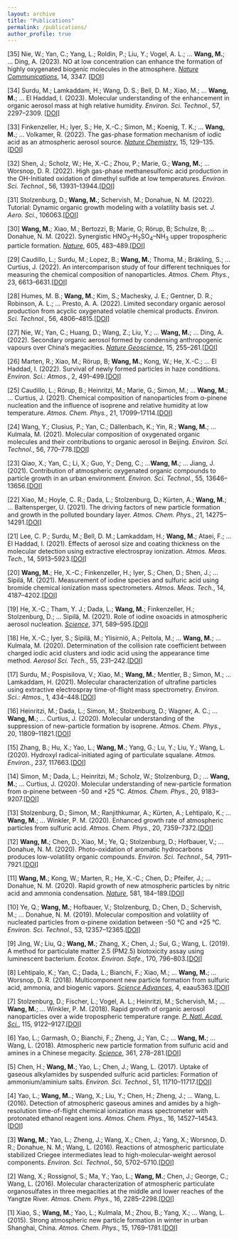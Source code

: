 ```yaml
---
layout: archive
title: "Publications"
permalink: /publications/
author_profile: true
---
```


[35] Nie, W.; Yan, C.; Yang, L.; Roldin, P.; Liu, Y.; Vogel, A. L.; ... **Wang, M.**; ... Ding, A. (2023). NO at low concentration can enhance the formation of highly oxygenated biogenic molecules in the atmosphere. *<u>Nature Communications</u>*, 14, 3347. [[DOI](https://doi.org/10.1038/s41467-023-39066-4)]

[34] Surdu, M.; Lamkaddam, H.; Wang, D. S.; Bell, D. M.; Xiao, M.; ... **Wang, M.**; ... El Haddad, I. (2023). Molecular understanding of the enhancement in organic aerosol mass at high relative humidity. *Environ. Sci. Technol.*, 57, 2297–2309. [[DOI](https://doi.org/10.1021/acs.est.2c04587)]

[33] Finkenzeller, H.; Iyer, S.; He, X.-C.; Simon, M.; Koenig, T. K.; ... **Wang, M.**; ... Volkamer, R. (2022). The gas-phase formation mechanism of iodic acid as an atmospheric aerosol source. *<u>Nature Chemistry</u>*, 15, 129–135. [[DOI](https://doi.org/10.1038/s41557-022-01067-z)]

[32] Shen, J.; Scholz, W.; He, X.-C.; Zhou, P.; Marie, G.; **Wang, M.**; ... Worsnop, D. R. (2022). High gas-phase methanesulfonic acid production in the OH-Initiated oxidation of dimethyl sulfide at low temperatures. *Environ. Sci. Technol.*, 56, 13931–13944.[[DOI](https://doi.org/10.1021/acs.est.2c05154)]

[31] Stolzenburg, D.; **Wang, M.**; Schervish, M.; Donahue, N. M. (2022). Tutorial: Dynamic organic growth modeling with a volatility basis set. *J. Aero. Sci.*, 106063.[[DOI](https://doi.org/10.1016/j.jaerosci.2022.106063)]

[30] **Wang, M.**; Xiao, M.; Bertozzi, B; Marie, G; Rörup, B; Schulze, B; ... Donahue, N. M. (2022). Synergistic HNO<sub>3</sub>–H<sub>2</sub>SO<sub>4</sub>–NH<sub>3</sub> upper tropospheric particle formation. *<u>Nature</u>*, 605, 483–489.[[DOI](https://doi.org/10.1038/s41586-022-04605-4)]

[29] Caudillo, L.; Surdu, M.; Lopez, B.; **Wang, M.**; Thoma, M.; Bräkling, S.; ... Curtius, J. (2022). An intercomparison study of four different techniques for measuring the chemical composition of nanoparticles. *Atmos. Chem. Phys.*, 23, 6613–6631.[[DOI](https://doi.org/10.5194/acp-23-6613-2023)]

[28] Humes, M. B.; **Wang, M.**; Kim, S.; Machesky, J. E.; Gentner, D. R.; Robinson, A. L.; ... Presto, A. A. (2022). Limited secondary organic aerosol production from acyclic oxygenated volatile chemical products. *Environ. Sci. Technol.*, 56, 4806–4815.[[DOI](https://doi.org/10.1021/acs.est.1c07354)]

[27] Nie, W.; Yan, C.; Huang, D.; Wang, Z.; Liu, Y.; ... **Wang, M.**; ... Ding, A. (2022). Secondary organic aerosol formed by condensing anthropogenic vapours over China’s megacities. *<u>Nature Geoscience</u>*, 15, 255–261.[[DOI](https://doi.org/10.1038/s41561-022-00922-5)]

[26] Marten, R.; Xiao, M.; Rörup, B; **Wang, M.**; Kong, W.; He, X.-C.; ... El Haddad, I. (2022). Survival of newly formed particles in haze conditions. *Environ. Sci.: Atmos.*, 2, 491–499.[[DOI](https://doi.org/10.1039/D2EA00007E)]

[25] Caudillo, L.; Rörup, B.; Heinritzi, M.; Marie, G.; Simon, M.; ... **Wang, M.**; ... Curtius, J. (2021). Chemical composition of nanoparticles from α-pinene nucleation and the influence of isoprene and relative humidity at low temperature. *Atmos. Chem. Phys.*, 21, 17099–17114.[[DOI](https://doi.org/10.5194/acp-21-17099-2021)]

[24] Wang, Y.; Clusius, P.; Yan, C.; Dällenbach, K.; Yin, R.; **Wang, M.**; ... Kulmala, M. (2021). Molecular composition of oxygenated organic molecules and their contributions to organic aerosol in Beijing. *Environ. Sci. Technol.*, 56, 770–778.[[DOI](https://doi.org/10.1021/acs.est.1c05191)]

[23] Qiao, X.; Yan, C.; Li, X.; Guo, Y.; Deng, C.; ...**Wang, M.**; ... Jiang, J. (2021). Contribution of atmospheric oxygenated organic compounds to particle growth in an urban environment. *Environ. Sci. Technol.*, 55, 13646–13656.[[DOI](https://doi.org/10.1021/acs.est.1c02095)]

[22] Xiao, M.; Hoyle, C. R.; Dada, L.; Stolzenburg, D.; Kürten, A.; **Wang, M.**; ... Baltensperger, U. (2021). The driving factors of new particle formation and growth in the polluted boundary layer. *Atmos. Chem. Phys.*, 21, 14275–14291.[[DOI](https://doi.org/10.5194/acp-21-14275-2021)]

[21] Lee, C. P.; Surdu, M.; Bell, D. M.; Lamkaddam, H.; **Wang, M.**; Ataei, F.; ... El Haddad, I. (2021). Effects of aerosol size and coating thickness on the molecular detection using extractive electrospray ionization. *Atmos. Meas. Tech.*, 14, 5913–5923.[[DOI](https://doi.org/10.5194/amt-14-5913-2021)]

[20] **Wang, M.**; He, X.-C.; Finkenzeller, H.; Iyer, S.; Chen, D.; Shen, J.; ... Sipilä, M. (2021). Measurement of iodine species and sulfuric acid using bromide chemical ionization mass spectrometers. *Atmos. Meas. Tech.*, 14, 4187–4202.[[DOI](https://doi.org/10.5194/amt-14-4187-2021)]

[19] He, X.-C.; Tham, Y. J.; Dada, L.; **Wang, M.**; Finkenzeller, H.; Stolzenburg, D.; ... Sipilä, M. (2021). Role of iodine oxoacids in atmospheric aerosol nucleation. *<u>Science</u>*, 371, 589–595.[[DOI](https://doi.org/10.1126/science.abe0298)]

[18] He, X.-C.; Iyer, S.; Sipilä, M.; Ylisirniö, A.; Peltola, M.; ... **Wang, M.**; ... Kulmala, M. (2020). Determination of the collision rate coefficient between charged iodic acid clusters and iodic acid using the appearance time method. *Aerosol Sci. Tech.*, 55, 231–242.[[DOI](https://doi.org/10.1080/02786826.2020.1839013)]

[17] Surdu, M.; Pospisilova, V.; Xiao, M.; **Wang, M.**; Mentler, B.; Simon, M.; ... Lamkaddam, H. (2021). Molecular characterization of ultrafine particles using extractive electrospray time-of-flight mass spectrometry. *Environ. Sci.: Atmos.*, 1, 434–448.[[DOI](https://doi.org/10.1039/D1EA00050K)]

[16] Heinritzi, M.; Dada, L.; Simon, M.; Stolzenburg, D.; Wagner, A. C.; ... **Wang, M.**; ... Curtius, J. (2020). Molecular understanding of the suppression of new-particle formation by isoprene. *Atmos. Chem. Phys.*, 20, 11809–11821.[[DOI](https://doi.org/10.5194/acp-20-11809-2020)]

[15] Zhang, B.; Hu, X.; Yao, L.; **Wang, M.**; Yang, G.; Lu, Y.; Liu, Y.; Wang, L. (2020). Hydroxyl radical-initiated aging of particulate squalane. *Atmos. Environ.*, 237, 117663.[[DOI](https://doi.org/10.1016/j.atmosenv.2020.117663)]

[14] Simon, M.; Dada, L.; Heinritzi, M.; Scholz, W.; Stolzenburg, D.; ... **Wang, M.**; ... Curtius, J. (2020). Molecular understanding of new-particle formation from α-pinene between -50 and +25 &deg;C. *Atmos. Chem. Phys.*, 20, 9183–9207.[[DOI](https://doi.org/10.5194/acp-20-9183-2020)]

[13] Stolzenburg, D.; Simon, M.; Ranjithkumar, A.; Kürten, A.; Lehtipalo, K.; ... **Wang, M.**; ... Winkler, P. M. (2020). Enhanced growth rate of atmospheric particles from sulfuric acid. *Atmos. Chem. Phys.*, 20, 7359–7372.[[DOI](https://doi.org/10.5194/acp-20-7359-2020)]

[12] **Wang, M.**; Chen, D.; Xiao, M.; Ye, Q.; Stolzenburg, D.; Hofbauer, V.; ... Donahue, N. M. (2020). Photo-oxidation of aromatic hydrocarbons produces low-volatility organic compounds. *Environ. Sci. Technol.*, 54, 7911–7921.[[DOI](https://doi.org/10.1021/acs.est.0c02100)]

[11] **Wang, M.**; Kong, W.; Marten, R.; He, X.-C.; Chen, D.; Pfeifer, J.; ... Donahue, N. M. (2020). Rapid growth of new atmospheric particles by nitric acid and ammonia condensation. *<u>Nature</u>*, 581, 184–189.[[DOI](https://doi.org/10.1038/s41586-020-2270-4)]

[10] Ye, Q.; **Wang, M.**; Hofbauer, V.; Stolzenburg, D.; Chen, D.; Schervish, M.; ... Donahue, N. M. (2019). Molecular composition and volatility of nucleated particles from α-pinene oxidation between -50 &deg;C and +25 &deg;C. *Environ. Sci. Technol.*, 53, 12357–12365.[[DOI](https://doi.org/10.1021/acs.est.9b03265)]

[9] Jing, W.; Liu, Q.; **Wang, M.**; Zhang, X.; Chen, J.; Sui, G.; Wang, L. (2019). A method for particulate matter 2.5 (PM2.5) biotoxicity assay using luminescent bacterium. *Ecotox. Environ. Safe.*, 170, 796–803.[[DOI](https://doi.org/10.1016/j.ecoenv.2018.12.030)]

[8] Lehtipalo, K.; Yan, C.; Dada, L.; Bianchi, F.; Xiao, M.; ... **Wang, M.**; ... Worsnop, D. R. (2018). Multicomponent new particle formation from sulfuric acid, ammonia, and biogenic vapors. *<u>Science Advances</u>*, 4, eaau5363.[[DOI](https://doi.org/10.1126/sciadv.aau5363)]

[7] Stolzenburg, D.; Fischer, L.; Vogel, A. L.; Heinritzi, M.; Schervish, M.; ... **Wang, M.**; ... Winkler, P. M. (2018). Rapid growth of organic aerosol nanoparticles over a wide tropospheric temperature range. *<u>P. Natl. Acad. Sci.</u>*, 115, 9122–9127.[[DOI](https://doi.org/10.1073/pnas.1807604115)]

[6] Yao, L.; Garmash, O.; Bianchi, F.; Zheng, J.; Yan, C.; ... **Wang, M.**; ... Wang, L. (2018). Atmospheric new particle formation from sulfuric acid and amines in a Chinese megacity. *<u>Science</u>*, 361, 278–281.[[DOI](https://doi.org/10.1126/science.aao4839)]

[5] Chen, H.; **Wang, M.**; Yao, L.; Chen, J.; Wang, L. (2017). Uptake of gaseous alkylamides by suspended sulfuric acid particles: Formation of ammonium/aminium salts. *Environ. Sci. Technol.*, 51, 11710–11717.[[DOI](https://doi.org/10.1021/acs.est.7b03175)]

[4] Yao, L.; **Wang, M.**.; Wang, X.; Liu, Y.; Chen, H.; Zheng, J.; ... Wang, L. (2016). Detection of atmospheric gaseous amines and amides by a high-resolution time-of-flight chemical ionization mass spectrometer with protonated ethanol reagent ions. *Atmos. Chem. Phys.*, 16, 14527–14543.[[DOI](https://doi.org/10.5194/acp-16-14527-2016)]

[3] **Wang, M.**; Yao, L.; Zheng, J.; Wang, X.; Chen, J.; Yang, X.; Worsnop, D. R.; Donahue, N. M.; Wang, L. (2016). Reactions of atmospheric particulate stabilized Criegee intermediates lead to high-molecular-weight aerosol components. *Environ. Sci. Technol.*, 50, 5702–5710.[[DOI](https://doi.org/10.1021/acs.est.6b02114)]

[2] Wang, X.; Rossignol, S.; Ma, Y.; Yao, L.; **Wang, M.**; Chen, J.; George, C.; Wang, L. (2016). Molecular characterization of atmospheric particulate organosulfates in three megacities at the middle and lower reaches of the Yangtze River. *Atmos. Chem. Phys.*, 16, 2285–2298.[[DOI](https://doi.org/10.5194/acp-16-2285-2016)]

[1] Xiao, S.; **Wang, M.**; Yao, L.; Kulmala, M.; Zhou, B.; Yang, X.; ... Wang, L. (2015). Strong atmospheric new particle formation in winter in urban Shanghai, China. *Atmos. Chem. Phys.*, 15, 1769–1781.[[DOI](https://doi.org/10.5194/acp-15-1769-2015)]

